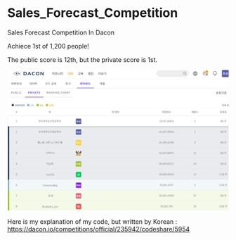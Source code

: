 # Sales_Forecast_Competition
Sales Forecast Competition In Dacon


Achiece 1st of 1,200 people!


The public score is 12th, but the private score is 1st.


![Ranking](./Ranking.png)


Here is my explanation of my code, but written by Korean : 
https://dacon.io/competitions/official/235942/codeshare/5954
